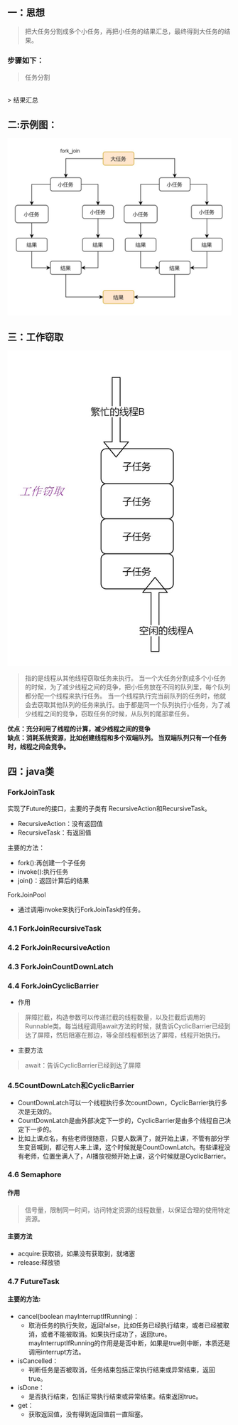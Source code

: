 ## 一：思想

> 把大任务分割成多个小任务，再把小任务的结果汇总，最终得到大任务的结果。

### 步骤如下：

> 任务分割
<br>
> 结果汇总

## 二:示例图：

![fork_join](./imgs/fork_join.jpg)

## 三：工作窃取

![工作窃取](./imgs/工作窃取.jpg)
> 指的是线程从其他线程窃取任务来执行。
> 当一个大任务分割成多个小任务的时候，为了减少线程之间的竞争，把小任务放在不同的队列里，每个队列都分配一个线程来执行任务。
> 当一个线程执行完当前队列的任务时，他就会去窃取其他队列的任务来执行。由于都是同一个队列执行小任务，为了减少线程之间的竞争，窃取任务的时候，从队列的尾部拿任务。

**优点：充分利用了线程的计算，减少线程之间的竞争**<br>
**缺点：消耗系统资源，比如创建线程和多个双端队列。 当双端队列只有一个任务时，线程之间会竞争。**

## 四：java类

### ForkJoinTask

实现了Future的接口，主要的子类有 RecursiveAction和RecursiveTask。

- RecursiveAction：没有返回值
- RecursiveTask：有返回值

主要的方法：

- fork():再创建一个子任务
- invoke():执行任务
- join()：返回计算后的结果

ForkJoinPool

- 通过调用invoke来执行ForkJoinTask的任务。

### 4.1 ForkJoinRecursiveTask

### 4.2 ForkJoinRecursiveAction

### 4.3 ForkJoinCountDownLatch

### 4.4 ForkJoinCyclicBarrier

- 作用

> 屏障拦截，构造参数可以传递拦截的线程数量，以及拦截后调用的Runnable类。每当线程调用await方法的时候，就告诉CyclicBarrier已经到达了屏障，然后阻塞在那边，等全部线程都到达了屏障，线程开始执行。

- 主要方法

> await：告诉CyclicBarrier已经到达了屏障

### 4.5CountDownLatch和CyclicBarrier

- CountDownLatch可以一个线程执行多次countDown，CyclicBarrier执行多次是无效的。
- CountDownLatch是由外部决定下一步的，CyclicBarrier是由多个线程自己决定下一步的。
- 比如上课点名，有些老师很随意，只要人数满了，就开始上课，不管有部分学生变音喊到，都记有人来上课，这个时候就是CountDownLatch。有些课程没有老师，位置坐满人了，AI播放视频开始上课，这个时候就是CyclicBarrier。

### 4.6 Semaphore

#### 作用

> 信号量，限制同一时间，访问特定资源的线程数量，以保证合理的使用特定资源。

#### 主要方法

- acquire:获取锁，如果没有获取到，就堵塞
- release:释放锁

### 4.7 FutureTask

#### 主要的方法:

- cancel(boolean mayInterruptIfRunning)：
    - 取消任务的执行失败，返回false，比如任务已经执行结束，或者已经被取消，或者不能被取消。如果执行成功了，返回ture。mayInterruptIfRunning的作用是是否中断，如果是true则中断，本质还是调用interrupt方法。
- isCancelled：
    - 判断任务是否被取消，任务结束包括正常执行结束或异常结束，返回true。
- isDone：
    - 是否执行结束，包括正常执行结束或异常结束。结束返回true。
- get：
    - 获取返回值，没有得到返回值前一直阻塞。